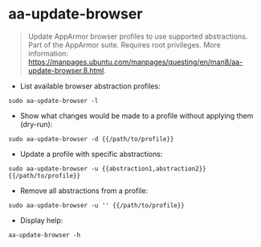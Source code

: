 # aa-update-browser

> Update AppArmor browser profiles to use supported abstractions.
> Part of the AppArmor suite.
> Requires root privileges.
> More information: <https://manpages.ubuntu.com/manpages/questing/en/man8/aa-update-browser.8.html>.

- List available browser abstraction profiles:

`sudo aa-update-browser -l`

- Show what changes would be made to a profile without applying them (dry-run):

`sudo aa-update-browser -d {{/path/to/profile}}`

- Update a profile with specific abstractions:

`sudo aa-update-browser -u {{abstraction1,abstraction2}} {{/path/to/profile}}`

- Remove all abstractions from a profile:

`sudo aa-update-browser -u '' {{/path/to/profile}}`

- Display help:

`aa-update-browser -h`
